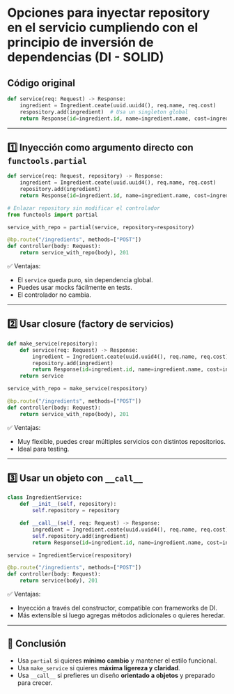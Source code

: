 
# Opciones para inyectar repository en el servicio cumpliendo con el principio de inversión de dependencias (DI - SOLID)

## Código original
```python
def service(req: Request) -> Response:
    ingredient = Ingredient.ceate(uuid.uuid4(), req.name, req.cost)
    respository.add(ingredient)  # Usa un singleton global
    return Response(id=ingredient.id, name=ingredient.name, cost=ingredient.cost)
```

---

## 1️⃣ Inyección como argumento directo con `functools.partial`
```python
def service(req: Request, repository) -> Response:
    ingredient = Ingredient.ceate(uuid.uuid4(), req.name, req.cost)
    repository.add(ingredient)
    return Response(id=ingredient.id, name=ingredient.name, cost=ingredient.cost)

# Enlazar repository sin modificar el controlador
from functools import partial

service_with_repo = partial(service, repository=respository)

@bp.route("/ingredients", methods=["POST"])
def controller(body: Request):
    return service_with_repo(body), 201
```
✅ Ventajas:
- El `service` queda puro, sin dependencia global.
- Puedes usar mocks fácilmente en tests.
- El controlador no cambia.

---

## 2️⃣ Usar closure (factory de servicios)
```python
def make_service(repository):
    def service(req: Request) -> Response:
        ingredient = Ingredient.ceate(uuid.uuid4(), req.name, req.cost)
        repository.add(ingredient)
        return Response(id=ingredient.id, name=ingredient.name, cost=ingredient.cost)
    return service

service_with_repo = make_service(respository)

@bp.route("/ingredients", methods=["POST"])
def controller(body: Request):
    return service_with_repo(body), 201
```
✅ Ventajas:
- Muy flexible, puedes crear múltiples servicios con distintos repositorios.
- Ideal para testing.

---

## 3️⃣ Usar un objeto con `__call__`
```python
class IngredientService:
    def __init__(self, repository):
        self.repository = repository

    def __call__(self, req: Request) -> Response:
        ingredient = Ingredient.ceate(uuid.uuid4(), req.name, req.cost)
        self.repository.add(ingredient)
        return Response(id=ingredient.id, name=ingredient.name, cost=ingredient.cost)

service = IngredientService(respository)

@bp.route("/ingredients", methods=["POST"])
def controller(body: Request):
    return service(body), 201
```
✅ Ventajas:
- Inyección a través del constructor, compatible con frameworks de DI.
- Más extensible si luego agregas métodos adicionales o quieres heredar.

---

## 🚀 Conclusión
- Usa `partial` si quieres **mínimo cambio** y mantener el estilo funcional.
- Usa `make_service` si quieres **máxima ligereza y claridad**.
- Usa `__call__` si prefieres un diseño **orientado a objetos** y preparado para crecer.
